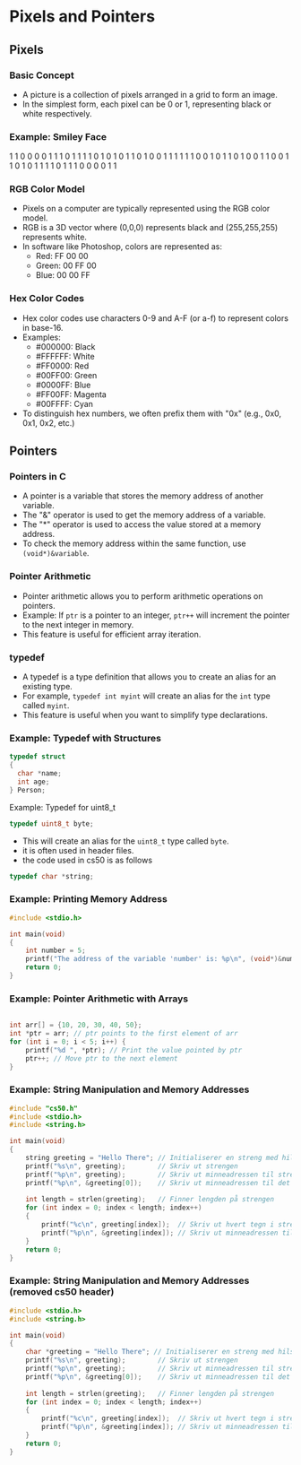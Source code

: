 # Pixels and Pointers

## Pixels

### Basic Concept
- A picture is a collection of pixels arranged in a grid to form an image.
- In the simplest form, each pixel can be 0 or 1, representing black or white respectively.

### Example: Smiley Face

1 1 0 0 0 0 1 1
1 0 1 1 1 1 0 1
0 1 0 1 1 0 1 0
0 1 1 1 1 1 1 0
0 1 0 1 1 0 1 0
0 1 1 0 0 1 1 0
1 0 1 1 1 1 0 1
1 1 0 0 0 0 1 1


### RGB Color Model
- Pixels on a computer are typically represented using the RGB color model.
- RGB is a 3D vector where (0,0,0) represents black and (255,255,255) represents white.
- In software like Photoshop, colors are represented as:
  - Red: FF 00 00
  - Green: 00 FF 00
  - Blue: 00 00 FF

### Hex Color Codes
- Hex color codes use characters 0-9 and A-F (or a-f) to represent colors in base-16.
- Examples:
  - #000000: Black
  - #FFFFFF: White
  - #FF0000: Red
  - #00FF00: Green
  - #0000FF: Blue
  - #FF00FF: Magenta
  - #00FFFF: Cyan
- To distinguish hex numbers, we often prefix them with "0x" (e.g., 0x0, 0x1, 0x2, etc.)

## Pointers

### Pointers in C
- A pointer is a variable that stores the memory address of another variable.
- The "&" operator is used to get the memory address of a variable.
- The "*" operator is used to access the value stored at a memory address.
- To check the memory address within the same function, use `(void*)&variable`.

### Pointer Arithmetic
- Pointer arithmetic allows you to perform arithmetic operations on pointers.
- Example: If `ptr` is a pointer to an integer, `ptr++` will increment the pointer to the next integer in memory.
- This feature is useful for efficient array iteration.

### typedef
- A typedef is a type definition that allows you to create an alias for an existing type.
- For example, `typedef int myint` will create an alias for the `int` type called `myint`.
- This feature is useful when you want to simplify type declarations.

### Example: Typedef with Structures
```c
typedef struct
{
  char *name;
  int age;
} Person;
```
Example: Typedef for uint8_t
```c
typedef uint8_t byte;
```
- This will create an alias for the `uint8_t` type called `byte`.
- it is often used in header files.
- the code used in cs50 is as follows
```c
typedef char *string;
```


### Example: Printing Memory Address
```c
#include <stdio.h>

int main(void)
{
    int number = 5;
    printf("The address of the variable 'number' is: %p\n", (void*)&number);
    return 0;
}
```
### Example: Pointer Arithmetic with Arrays

```c

int arr[] = {10, 20, 30, 40, 50};
int *ptr = arr; // ptr points to the first element of arr
for (int i = 0; i < 5; i++) {
    printf("%d ", *ptr); // Print the value pointed by ptr
    ptr++; // Move ptr to the next element
}
```
### Example: String Manipulation and Memory Addresses
```c
#include "cs50.h"
#include <stdio.h>
#include <string.h>

int main(void)
{
    string greeting = "Hello There"; // Initialiserer en streng med hilsenen
    printf("%s\n", greeting);        // Skriv ut strengen
    printf("%p\n", greeting);        // Skriv ut minneadressen til strengen
    printf("%p\n", &greeting[0]);    // Skriv ut minneadressen til det første tegnet i strengen
    
    int length = strlen(greeting);   // Finner lengden på strengen
    for (int index = 0; index < length; index++)
    {
        printf("%c\n", greeting[index]);  // Skriv ut hvert tegn i strengen
        printf("%p\n", &greeting[index]); // Skriv ut minneadressen til hvert tegn
    }
    return 0;
}
```
### Example: String Manipulation and Memory Addresses (removed cs50 header)
```c
#include <stdio.h>
#include <string.h>

int main(void)
{
    char *greeting = "Hello There"; // Initialiserer en streng med hilsenen
    printf("%s\n", greeting);        // Skriv ut strengen
    printf("%p\n", greeting);        // Skriv ut minneadressen til strengen
    printf("%p\n", &greeting[0]);    // Skriv ut minneadressen til det første tegnet i strengen
    
    int length = strlen(greeting);   // Finner lengden på strengen
    for (int index = 0; index < length; index++)
    {
        printf("%c\n", greeting[index]);  // Skriv ut hvert tegn i strengen
        printf("%p\n", &greeting[index]); // Skriv ut minneadressen til hvert tegn
    }
    return 0;
}
```